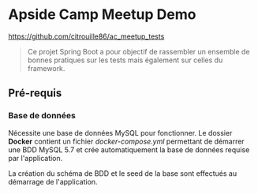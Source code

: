 # Apside Camp Meetup Demo
https://github.com/citrouille86/ac_meetup_tests

> Ce projet Spring Boot a pour objectif de rassembler un ensemble de bonnes pratiques sur les tests mais également sur celles du framework.

## Pré-requis

### Base de données

Nécessite une base de données MySQL pour fonctionner. Le dossier __Docker__ contient un fichier _docker-compose.yml_ permettant de démarrer une BDD MySQL 5.7 et crée automatiquement la base de données requise par l'application.

La création du schéma de BDD et le seed de la base sont effectués au démarrage de l'application.


